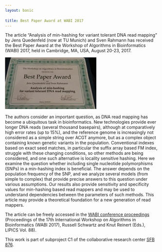 ```yaml
---
layout: basic

title: Best Paper Award at WABI 2017
---
```


The article “Analysis of min-hashing for variant tolerant DNA read mapping” by Jens Quedenfeld (now at TU Munich) and Sven Rahmann has received the Best Paper Award at the Workshop of Algorithms in Bioinformatics (WABI) 2017, held in Cambridge, MA, USA, August 20-23, 2017.

![WABI 2017 Best paper award](news/wabi-bestpaper.jpg)


The authors consider an important question, as DNA read mapping has become a ubiquitous task in bioinformatics. New technologies provide ever longer DNA reads (several thousand basepairs), although at comparatively high error rates (up to 15%), and the reference genome is increasingly not considered as a simple string over ACGT anymore, but as a complex object containing known genetic variants in the population. Conventional indexes based on exact seed matches, in particular the suffix array based FM index, struggle with these changing conditions, so other methods are being considered, and one such alternative is locality sensitive hashing. Here we examine the question whether including single nucleotide polymorphisms (SNPs) in a min-hashing index is beneficial. The answer depends on the population frequency of the SNP, and we analyze several models (from simple to complex) that provide precise answers to this question under various assumptions. Our results also provide sensitivity and specificity values for min-hashing based read mappers and may be used to understand dependencies between the parameters of such methods. This article may provide a theoretical foundation for a new generation of read mappers.

The article can be freely accessed in the [WABI conference proceedings](http://drops.dagstuhl.de/opus/portals/lipics/index.php?semnr=16042) (Proceedings of the 17th International Workshop on Algorithms in Bioinformatics (WABI 2017), Russell Schwartz and Knut Reinert (Eds.), LIPICS Vol. 88).

This work is part of subproject C1 of the collaborative research center [SFB 876](http://www.sfb876.de/).

